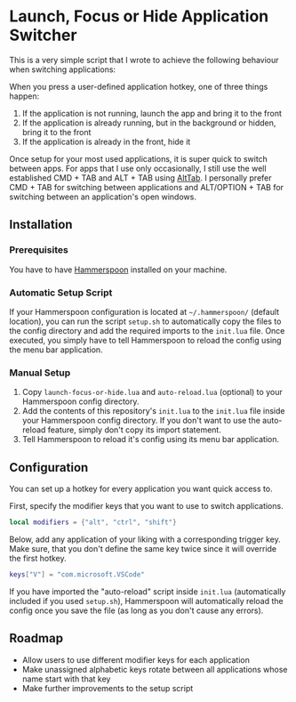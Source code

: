 # Launch, Focus or Hide Application Switcher

This is a very simple script that I wrote to achieve the following behaviour when switching applications:

When you press a user-defined application hotkey, one of three things happen:

1. If the application is not running, launch the app and bring it to the front
2. If the application is already running, but in the background or hidden, bring it to the front
3. If the application is already in the front, hide it

Once setup for your most used applications, it is super quick to switch between apps.
For apps that I use only occasionally, I still use the well established CMD + TAB and ALT + TAB using [AltTab](https://github.com/lwouis/alt-tab-macos).
I personally prefer CMD + TAB for switching between applications and ALT/OPTION + TAB for switching between an application's open windows.

## Installation

### Prerequisites
You have to have [Hammerspoon](https://www.hammerspoon.org/) installed on your machine.

### Automatic Setup Script
If your Hammerspoon configuration is located at `~/.hammerspoon/` (default location), you can run the script `setup.sh` to automatically copy the files to the config directory and add the required imports to the `init.lua` file.
Once executed, you simply have to tell Hammerspoon to reload the config using the menu bar application.

### Manual Setup
1. Copy `launch-focus-or-hide.lua` and `auto-reload.lua` (optional) to your Hammerspoon config directory.
2. Add the contents of this repository's `init.lua` to the `init.lua` file inside your Hammerspoon config directory. If you don't want to use the auto-reload feature, simply don't copy its import statement.
3. Tell Hammerspoon to reload it's config using its menu bar application.


## Configuration
You can set up a hotkey for every application you want quick access to.

First, specify the modifier keys that you want to use to switch applications.
```lua
local modifiers = {"alt", "ctrl", "shift"}
```

Below, add any application of your liking with a corresponding trigger key.
Make sure, that you don't define the same key twice since it will override the first hotkey.
```lua
keys["V"] = "com.microsoft.VSCode"
```

If you have imported the "auto-reload" script inside `init.lua` (automatically included if you used `setup.sh`), Hammerspoon will automatically reload the config once you save the file (as long as you don't cause any errors).

## Roadmap
- Allow users to use different modifier keys for each application
- Make unassigned alphabetic keys rotate between all applications whose name start with that key
- Make further improvements to the setup script
